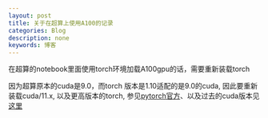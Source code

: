 ```yaml
---
layout: post
title: 关于在超算上使用A100的记录
categories: Blog
description: none
keywords: 博客
---
```


在超算的notebook里面使用torch环境加载A100gpu的话，需要重新装载torch



因为超算原本的cuda是9.0，而torch 版本是1.10适配的是9.0的cuda, 因此要重新装载cuda/11.x, 以及更高版本的torch, 参见[pytorch官方](https://pytorch.org/get-started/locally/)、以及过去的cuda版本见[这里](https://pytorch.org/get-started/previous-versions/)

